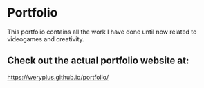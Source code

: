 # Portfolio
This portfolio contains all the work I have done until now related to videogames and creativity.

## Check out the actual portfolio website at:
https://weryplus.github.io/portfolio/
